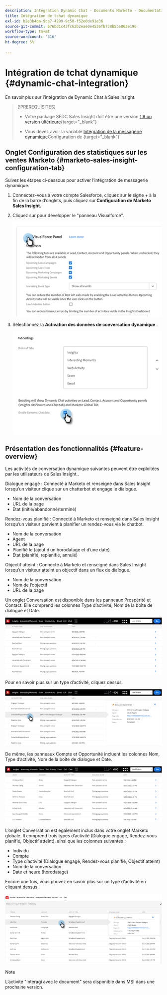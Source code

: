 ```yaml
---
description: Intégration Dynamic Chat - Documents Marketo - Documentation du produit
title: Intégration de tchat dynamique
exl-id: b2e3b4da-9ca7-4299-9c50-f52e0de91e36
source-git-commit: 676bd1c43fc62b2eae0e4536fb738b5be863e196
workflow-type: tm+mt
source-wordcount: '316'
ht-degree: 5%

---
```


# Intégration de tchat dynamique {#dynamic-chat-integration}

En savoir plus sur l’intégration de Dynamic Chat à Sales Insight.

>[!PREREQUISITES]
>
>* Votre package SFDC Sales Insight doit être une version [1.9 ou version ultérieure](/help/marketo/product-docs/marketo-sales-insight/msi-for-salesforce/upgrading/upgrading-your-msi-package.md){target=&quot;_blank&quot;}
>
>* Vous devez avoir la variable [Intégration de la messagerie dynamique](/help/marketo/product-docs/demand-generation/dynamic-chat/dynamic-chat-overview.md)Configuration de {target=&quot;_blank&quot;}


## Onglet Configuration des statistiques sur les ventes Marketo {#marketo-sales-insight-configuration-tab}

Suivez les étapes ci-dessous pour activer l’intégration de messagerie dynamique.

1. Connectez-vous à votre compte Salesforce, cliquez sur le signe + à la fin de la barre d’onglets, puis cliquez sur **Configuration de Marketo Sales Insight**.

1. Cliquez sur pour développer le &quot;panneau Visualforce&quot;.

   ![](assets/dynamic-chat-integration-1.png)

1. Sélectionnez la **Activation des données de conversation dynamique** .

   ![](assets/dynamic-chat-integration-2.png)

## Présentation des fonctionnalités {#feature-overview}

Les activités de conversation dynamique suivantes peuvent être exploitées par les utilisateurs de Sales Insight..

Dialogue engagé : Connecté à Marketo et renseigné dans Sales Insight lorsqu’un visiteur clique sur un chatterbot et engage le dialogue.

* Nom de la conversation
* URL de la page
* État (initié/abandonné/terminé)

Rendez-vous planifié : Connecté à Marketo et renseigné dans Sales Insight lorsqu’un visiteur parvient à planifier un rendez-vous via le chatbot.

* Nom de la conversation
* Agent
* URL de la page
* Planifié le (ajout d’un horodatage et d’une date)
* État (planifié, replanifié, annulé)

Objectif atteint : Connecté à Marketo et renseigné dans Sales Insight lorsqu’un visiteur atteint un objectif dans un flux de dialogue.

* Nom de la conversation
* Nom de l’objectif
* URL de la page

Un onglet Conversation est disponible dans les panneaux Prospérité et Contact. Elle comprend les colonnes Type d’activité, Nom de la boîte de dialogue et Date.

![](assets/dynamic-chat-integration-3.png)

Pour en savoir plus sur un type d’activité, cliquez dessus.

![](assets/dynamic-chat-integration-4.png)

De même, les panneaux Compte et Opportunité incluent les colonnes Nom, Type d’activité, Nom de la boîte de dialogue et Date.

![](assets/dynamic-chat-integration-5.png)

L’onglet Conversation est également inclus dans votre onglet Marketo globale. Il comprend trois types d’activité (Dialogue engagé, Rendez-vous planifié, Objectif atteint), ainsi que les colonnes suivantes :

* Individu
* Compte
* Type d’activité (Dialogue engagé, Rendez-vous planifié, Objectif atteint)
* Nom de la conversation
* Date et heure (horodatage)

Encore une fois, vous pouvez en savoir plus sur un type d’activité en cliquant dessus.

![](assets/dynamic-chat-integration-6.png)

>[!NOTE]
>
>L’activité &quot;Interagi avec le document&quot; sera disponible dans MSI dans une prochaine version.
